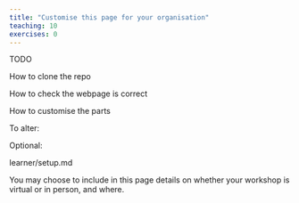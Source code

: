 ```yaml
---
title: "Customise this page for your organisation"
teaching: 10
exercises: 0
---
```



TODO

How to clone the repo

How to check the webpage is correct

How to customise the parts


To alter:





Optional:

learner/setup.md

You may choose to include in this page details on whether your workshop is virtual or in person, and where.